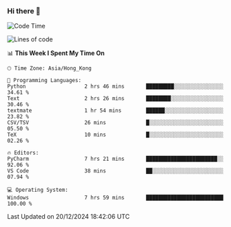 ### Hi there 👋

<!--
**RoiexLee/RoiexLee** is a ✨ _special_ ✨ repository because its `README.md` (this file) appears on your GitHub profile.

Here are some ideas to get you started:

- 🔭 I’m currently working on ...
- 🌱 I’m currently learning ...
- 👯 I’m looking to collaborate on ...
- 🤔 I’m looking for help with ...
- 💬 Ask me about ...
- 📫 How to reach me: ...
- 😄 Pronouns: ...
- ⚡ Fun fact: ...
-->

<!--START_SECTION:waka-->
![Code Time](http://img.shields.io/badge/Code%20Time-790%20hrs%2046%20mins-blue)

![Lines of code](https://img.shields.io/badge/From%20Hello%20World%20I%27ve%20Written-38.4%20thousand%20lines%20of%20code-blue)

📊 **This Week I Spent My Time On** 

```text
🕑︎ Time Zone: Asia/Hong_Kong

💬 Programming Languages: 
Python                   2 hrs 46 mins       █████████░░░░░░░░░░░░░░░░   34.61 % 
Text                     2 hrs 26 mins       ████████░░░░░░░░░░░░░░░░░   30.46 % 
textmate                 1 hr 54 mins        ██████░░░░░░░░░░░░░░░░░░░   23.82 % 
CSV/TSV                  26 mins             █░░░░░░░░░░░░░░░░░░░░░░░░   05.50 % 
TeX                      10 mins             █░░░░░░░░░░░░░░░░░░░░░░░░   02.26 % 

🔥 Editors: 
PyCharm                  7 hrs 21 mins       ███████████████████████░░   92.06 % 
VS Code                  38 mins             ██░░░░░░░░░░░░░░░░░░░░░░░   07.94 % 

💻 Operating System: 
Windows                  7 hrs 59 mins       █████████████████████████   100.00 % 
```


 Last Updated on 20/12/2024 18:42:06 UTC
<!--END_SECTION:waka-->
